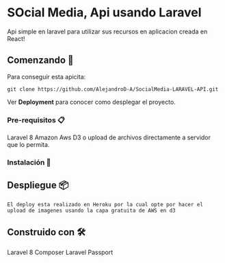 # SOcial Media, Api usando Laravel

Api simple en laravel para utilizar sus recursos en aplicacion creada en React!

## Comenzando 🚀

Para conseguir esta apicita:

```
git clone https://github.com/AlejandroD-A/SocialMedia-LARAVEL-API.git

```

Ver **Deployment** para conocer como desplegar el proyecto.

### Pre-requisitos 📋

Laravel 8
Amazon Aws D3 o upload de archivos directamente a servidor que lo permita.

### Instalación 🔧


## Despliegue 📦
    El deploy esta realizado en Heroku por la cual opte por hacer el upload de imagenes usando la capa gratuita de AWS en d3

## Construido con 🛠️

Laravel 8
Composer
Laravel Passport
